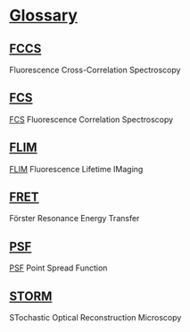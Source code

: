 # [Glossary](#glossary)

## [FCCS](#fccs)

Fluorescence Cross-Correlation Spectroscopy

## [FCS](#fcs)

[FCS][1] Fluorescence Correlation Spectroscopy

## [FLIM](#flim)

[FLIM][2] Fluorescence Lifetime IMaging

## [FRET](#fret)

Förster Resonance Energy Transfer

## [PSF](#psf)

[PSF][3] Point Spread Function

## [STORM](#storm)

<!--{ "aliases": "PALM, Wildcat, House Cat" }-->

STochastic Optical Reconstruction Microscopy

[1]: #fcs "FCS Fluorescence Correlation Spectroscopy"

[2]: #flim "FLIM Fluorescence Lifetime IMaging"

[3]: #psf "PSF Point Spread Function"
